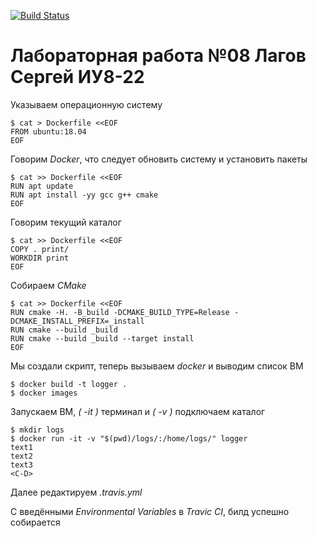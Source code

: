 [![Build Status](https://travis-ci.org/justddreamm/lab08.svg?branch=master)](https://travis-ci.org/justddreamm/lab08)

# Лабораторная работа №08 Лагов Сергей ИУ8-22

Указываем операционную систему

```
$ cat > Dockerfile <<EOF
FROM ubuntu:18.04
EOF
```

Говорим *Docker*, что следует обновить систему и установить пакеты

```
$ cat >> Dockerfile <<EOF
RUN apt update
RUN apt install -yy gcc g++ cmake
EOF
```

Говорим текущий каталог

```
$ cat >> Dockerfile <<EOF
COPY . print/
WORKDIR print
EOF
```

Собираем *CMake*

```
$ cat >> Dockerfile <<EOF
RUN cmake -H. -B_build -DCMAKE_BUILD_TYPE=Release -DCMAKE_INSTALL_PREFIX=_install
RUN cmake --build _build
RUN cmake --build _build --target install
EOF
```

Мы создали скрипт, теперь вызываем *docker* и выводим список ВМ

```
$ docker build -t logger .
$ docker images
```

Запускаем ВМ, *( -it )* терминал и *( -v )* подключаем каталог

```
$ mkdir logs
$ docker run -it -v "$(pwd)/logs/:/home/logs/" logger
text1
text2
text3
<C-D>
```

Далее редактируем *.travis.yml*

С введёнными *Environmental Variables* в *Travic CI*, билд успешно собирается
